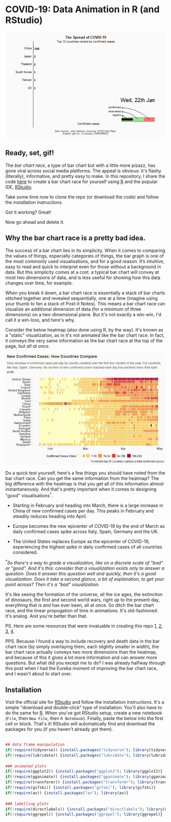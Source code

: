 # COVID-19: Data Animation in R (and RStudio)

<p align="center">
  <img src="assets/A3_COV19_Rviz3.gif" alt="animated"/>
</p>

## Ready, set, gif!

The _bar chart race_, a type of bar chart but with a little more pizazz, has gone viral across social media platforms. The appeal is obvious: it's flashy (literally), informative, and pretty easy to make. In this repository, I share the code [here](https://github.com/cconrady/Data-Animation-in-R/tree/main/code) to create a bar chart race for yourself using [R](https://www.r-project.org/) and the popular IDE, [RStudio](https://www.rstudio.com/products/rstudio/).

Take some time now to clone the repo (or download the code) and follow the installation instructions.

Got it working? Great!

Now go ahead and delete it.

## Why the bar chart race is a pretty bad idea.

The success of a bar chart lies in its simplicity. When it comes to comparing the values of things, especially categories of things, the bar graph is one of the most commonly used visualisations, and for a good reason. It’s intuitive, easy to read and quick to interpret even for those without a background in data. But this simplicity comes at a cost. a typical bar chart will
convey at most two dimensions of data, and is less useful for showing how this data changes over time, for example.

When you break it down, a bar chart race is essentially a stack of bar charts stitched together and revealed sequentially, one at a time (imagine using your thumb to fan a stack of Post-it Notes). This means a bar chart race can visualize an additional dimension of data (for a minimum of three dimensions) on a two-dimensional plane. But it's not exactly a win-win, I'd call it a win-loss, and here's why.

Consider the below heatmap (also done using R, by the way). It's known as a "static" visualization, as in it's not animated like the bar chart race. In fact, it conveys the very same information as the bar chart race at the top of the page, but *all at once*.

<p align="center">
  <img src="assets/A3_COV19_RViz2_Sample.jpeg"/>
</p>

Do a quick test yourself, here's a few things you should have noted from the bar chart race. Can you get the same information from the heatmap? The big difference with the heatmap is that you get all of this information almost instantaneously. And that's pretty important when it comes to designing "good" visualisations<sup>\*</sup>.

- Starting in February and heading into March, there is a large increase in China of new confirmed cases per day. This peaks in February and steadily reduces heading into April.

- Europe becomes the new epicenter of COVID-19 by the end of March as daily confirmed cases spike across Italy, Spain, Germany and the UK. 

- The United States replaces Europe as the epicenter of COVID-19, experiencing the highest spike in daily confirmed cases of all countries considered.

<em><sup>\*</sup>So there's a way to grade a visualization, like on a discrete scale of "bad" or "good". And it's this: consider that a visualization exists only to answer a question. Does it answer this question *well* and *quickly*, then it's a good visualization. Does it take a second glance, a bit of explanation, to get your point across? Then it's a "bad" visualization.</em>

It's like seeing the formation of the universe, all the ice ages, the extinction of dinosaurs, the first and second world wars, right up to the present day, everything that is and has ever been, all at once. So ditch the bar chart race, and the linear propogation of time in animations. It's old-fashioned. It's analog. And you're better than that.

PS. Here are some resources that were invaluable in creating this repo [1](https://towardsdatascience.com/channel-your-creativity-interactive-and-animated-graphics-in-r-with-covid-19-data-5f7bede4b29f), [2](https://towardsdatascience.com/create-animated-bar-charts-using-r-31d09e5841da), [3](https://towardsdatascience.com/https-towardsdatascience-com-everything-you-need-to-know-about-animated-bar-charts-be033f398619), [4](https://medium.com/@korkmazarda1/creating-an-animated-bar-plot-in-r-de9200f57506).

PPS. Because I found a way to include recovery and death data in the bar chart race (by simply overlaying them, each slightly smaller in width), the bar chart race actually conveys two more dimensions than the heatmap, and because of this it gives a lot more information and can answer more questions. But what did you except me to do? I was already halfway through this post when I had the Eureka moment of improving the bar chart race, and I wasn't about to start over.

## Installation

Visit the official site for [RStudio](https://www.rstudio.com/products/rstudio/) and follow the installation instructions. It's a simple "download and double-click" type of installation. You'll also have to do the same for [R](https://www.r-project.org/). When you've got RStudio setup, create a new notebook (`File`, then `New File`, then `R Notebook`). Finally, paste the below into the first cell or block. That's it! RStudio will automatically find and download the packages for you (if you haven't already got them).

```r

## data frame manipulation
if(!require(tidyverse)) {install.packages("tidyverse"); library(tidyverse)}
if(!require(lubridate)) {install.packages("lubridate"); library(lubridate)}

### animated plots
if(!require(ggplot2)) {install.packages("ggplot2"); library(ggplot2)}
if(!require(gganimate)) {install.packages("gganimate"); library(gganimate)}
if(!require(transformr)) {install.packages("transformr"); library(transformr)}
if(!require(gifski)) {install.packages("gifski"); library(gifski)}
if(!require(av)) {install.packages("av"); library(av)}

### labelling plots
if(!require(directlabels)) {install.packages("directlabels"); library(directlabels)}
if(!require(ggrepel)) {install.packages("ggrepel"); library(ggrepel)}
  
```